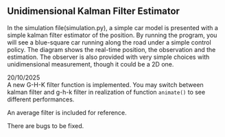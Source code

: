 ## Unidimensional Kalman Filter Estimator

In the simulation file(simulation.py), a simple car model is presented with a simple kalman filter estimator of the position. 
By running the program, you will see a blue-square car running along the road under a simple control policy.
The diagram shows the real-time position, the observation and the estimation.
The observer is also provided with very simple choices with unidimensional measurement, though it could be a 2D one.

20/10/2025  
A new G-H-K filter function is implemented. You may switch between kalman filter and g-h-k filter in realization of function ```animate()``` to see different performances.

An average filter is included for reference.

There are bugs to be fixed.
